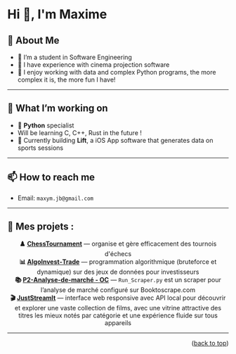 # Hi 👋, I'm Maxime

## 💖 About Me

- 🚀 I’m a student in Software Engineering 
- 🤝 I have experience with cinema projection software
- 🎨 I enjoy working with data and complex Python programs, the more complex it is, the more fun I have!

---

## 🔭 What I’m working on

- 🌱  **Python** specialist
- Will be learning C, C++, Rust in the future ! 
- 🔧 Currently building **Lift**, a iOS App software that generates data on sports sessions

---

## 📫 How to reach me


- Email: `maxym.jb@gmail.com`

---







## 🚀 Mes projets :

<p align="center">
  <strong>♟️ <a href="https://github.com/MaximeJB/ChessTournament">ChessTournament</a></strong> — organise et gère efficacement des tournois d'échecs<br>
  <strong>📊 <a href="https://github.com/MaximeJB/AlgoInvest-Trade">AlgoInvest‑Trade</a></strong> — programmation algorithmique (bruteforce et dynamique) sur des jeux de données pour investisseurs<br>
  <strong>📚 <a href="https://github.com/MaximeJB/P2-Analyse-de-march-.-OC">P2-Analyse-de-marché - OC</a></strong> — <code>Run_Scraper.py</code> est un scraper pour l’analyse de marché configuré sur Booktoscrape.com<br>
  <strong>🎬 <a href="https://github.com/MaximeJB/JustStreamIt">JustStreamIt</a></strong> — interface web responsive avec API local pour découvrir et explorer une vaste collection de films, avec une vitrine attractive des titres les mieux notés par catégorie et une expérience fluide sur tous appareils
</p>

--- 
<p align="right">(<a href="#top">back to top</a>)</p>
